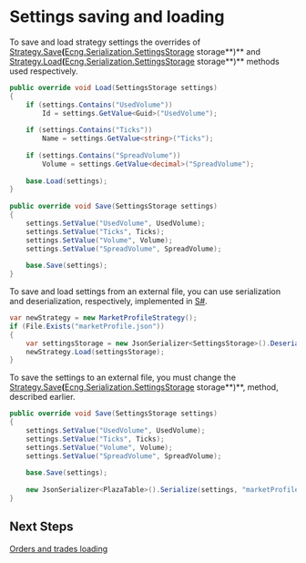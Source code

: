 # Settings saving and loading

To save and load strategy settings the overrides of [Strategy.Save](xref:StockSharp.Algo.Strategies.Strategy.Save(Ecng.Serialization.SettingsStorage))**(**[Ecng.Serialization.SettingsStorage](xref:Ecng.Serialization.SettingsStorage) storage**)** and [Strategy.Load](xref:StockSharp.Algo.Strategies.Strategy.Load(Ecng.Serialization.SettingsStorage))**(**[Ecng.Serialization.SettingsStorage](xref:Ecng.Serialization.SettingsStorage) storage**)** methods used respectively. 

```cs
public override void Load(SettingsStorage settings)
{
	if (settings.Contains("UsedVolume"))
	    Id = settings.GetValue<Guid>("UsedVolume");
	
    if (settings.Contains("Ticks"))
        Name = settings.GetValue<string>("Ticks");
	
    if (settings.Contains("SpreadVolume"))
        Volume = settings.GetValue<decimal>("SpreadVolume");
	        
	base.Load(settings);
}
	
public override void Save(SettingsStorage settings)
{
    settings.SetValue("UsedVolume", UsedVolume);
    settings.SetValue("Ticks", Ticks);
    settings.SetValue("Volume", Volume);
    settings.SetValue("SpreadVolume", SpreadVolume);
	    
	base.Save(settings);
}
```

To save and load settings from an external file, you can use serialization and deserialization, respectively, implemented in [S\#](StockSharpAbout.md). 

```cs
var newStrategy = new MarketProfileStrategy();
if (File.Exists("marketProfile.json"))
{
    var settingsStorage = new JsonSerializer<SettingsStorage>().Deserialize("marketProfile.json");
    newStrategy.Load(settingsStorage);
}
```

To save the settings to an external file, you must change the [Strategy.Save](xref:StockSharp.Algo.Strategies.Strategy.Save(Ecng.Serialization.SettingsStorage))**(**[Ecng.Serialization.SettingsStorage](xref:Ecng.Serialization.SettingsStorage) storage**)**, method, described earlier. 

```cs
public override void Save(SettingsStorage settings)
{
    settings.SetValue("UsedVolume", UsedVolume);
    settings.SetValue("Ticks", Ticks);
    settings.SetValue("Volume", Volume);
    settings.SetValue("SpreadVolume", SpreadVolume);
	    
	base.Save(settings);
	
	new JsonSerializer<PlazaTable>().Serialize(settings, "marketProfile.json");
}
```

## Next Steps

[Orders and trades loading](StrategyOrdersLoad.md)
